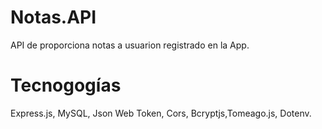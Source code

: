 # Notas.API

API de proporciona notas a usuarion registrado en la App.

<h1>Tecnogogías</h1>

Express.js, MySQL, Json Web Token, Cors, Bcryptjs,Tomeago.js, Dotenv. 
